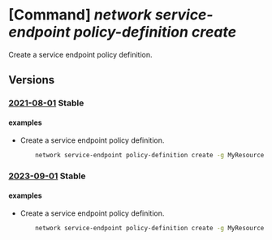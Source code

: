 # [Command] _network service-endpoint policy-definition create_

Create a service endpoint policy definition.

## Versions

### [2021-08-01](/Resources/mgmt-plane/L3N1YnNjcmlwdGlvbnMve30vcmVzb3VyY2Vncm91cHMve30vcHJvdmlkZXJzL21pY3Jvc29mdC5uZXR3b3JrL3NlcnZpY2VlbmRwb2ludHBvbGljaWVzL3t9L3NlcnZpY2VlbmRwb2ludHBvbGljeWRlZmluaXRpb25zL3t9/2021-08-01.xml) **Stable**

<!-- mgmt-plane /subscriptions/{}/resourcegroups/{}/providers/microsoft.network/serviceendpointpolicies/{}/serviceendpointpolicydefinitions/{} 2021-08-01 -->

#### examples

- Create a service endpoint policy definition.
    ```bash
        network service-endpoint policy-definition create -g MyResourceGroup --policy-name MyPolicy -n MyPolicyDefinition --service Microsoft.Storage --description "Test Def" --service-resources MyServiceResources
    ```

### [2023-09-01](/Resources/mgmt-plane/L3N1YnNjcmlwdGlvbnMve30vcmVzb3VyY2Vncm91cHMve30vcHJvdmlkZXJzL21pY3Jvc29mdC5uZXR3b3JrL3NlcnZpY2VlbmRwb2ludHBvbGljaWVzL3t9L3NlcnZpY2VlbmRwb2ludHBvbGljeWRlZmluaXRpb25zL3t9/2023-09-01.xml) **Stable**

<!-- mgmt-plane /subscriptions/{}/resourcegroups/{}/providers/microsoft.network/serviceendpointpolicies/{}/serviceendpointpolicydefinitions/{} 2023-09-01 -->

#### examples

- Create a service endpoint policy definition.
    ```bash
        network service-endpoint policy-definition create -g MyResourceGroup --policy-name MyPolicy -n MyPolicyDefinition --service Microsoft.Storage --description "Test Def" --service-resources MyServiceResources
    ```

